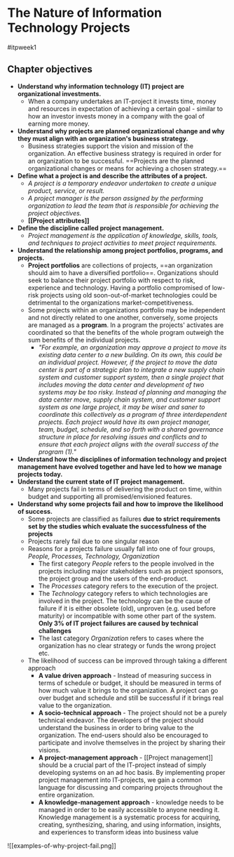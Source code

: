 # The Nature of Information Technology Projects
#itpweek1 
## Chapter objectives
- **Understand why information technology (IT) project are organizational investments.**
    - When a company undertakes an IT-project it invests time, money and resources in expectation of achieving a certain goal - similar to how an investor invests money in a company with the goal of earning more money.
- **Understand why projects are planned organizational change and why they must align with an organization's business strategy.**
    - Business strategies support the vision and mission of the organization. An effective business strategy is required in order for an organization to be successful. ==Projects are the planned organizational changes or means for achieving a chosen strategy.==
- **Define what a project is and describe the attributes of a project.**
    - *A project is a temporary endeavor undertaken to create a unique product, service, or result.*
    - *A project manager is the person assigned by the performing organization to lead the team that is responsible for achieving the project objectives.*
    - **[[Project attributes]]**
- **Define the discipline called project management.**
    - *Project management is the application of knowledge, skills, tools, and techniques to project activities to meet project requirements.*
- **Understand the relationship among project portfolios, programs, and projects.**
    - **Project portfolios** are collections of projects, ==an organization should aim to have a diversified portfolio==. Organizations should seek to balance their project portfolio with respect to risk, experience and technology. Having a portfolio compromised of low-risk projects using old soon-out-of-market technologies could be detrimental to the organizations market-competitiveness.
    - Some projects within an organizations portfolio may be independent and not directly related to one another, conversely, some projects are managed as a **program**. In a program the projects' activates are coordinated so that the benefits of the whole program outweigh the sum benefits of the individual projects.
        - *"For example, an organization may approve a project to move its existing data center to a new building. On its own, this could be an individual project. However, if the project to move the data center is part of a strategic plan to integrate a new supply chain system and customer support system, then a single project that includes moving the data center and development of two systems may be too risky. Instead of planning and managing the data center move, supply chain system, and customer support system as one large project, it may be wiser and saner to coordinate this collectively as a program of three interdependent projects. Each project would have its own project manager, team, budget, schedule, and so forth with a shared governance structure in place for resolving issues and conflicts and to ensure that each project aligns with the overall success of the program (1)."*
- **Understand how the disciplines of information technology and project management have evolved together and have led to how we manage projects today.**
- **Understand the current state of IT project management.**
    - Many projects fail in terms of delivering the product on time, within budget and supporting all promised/envisioned features.
- **Understand why some projects fail and how to improve the likelihood of success.**
    - Some projects are classified as failures **due to strict requirements set by the studies which evaluate the successfulness of the projects**
    - Projects rarely fail due to one singular reason
    - Reasons for a projects failure usually fall into one of four groups, *People, Processes, Technology, Organization*
        -  The first category *People* refers to the people involved in the projects including major stakeholders such as project sponsors, the project group and the users of the end-product.
        -  The *Processes* category refers to the execution of the project.
        -  The *Technology* category refers to which technologies are involved in the project. The technology can be the cause of failure if it is either obsolete (old), unproven (e.g. used before maturity) or incompatible with some other part of the system. **Only 3% of IT project failures are caused by technical challenges** 
        -  The last category *Organization* refers to cases where the organization has no clear strategy or funds the wrong project etc.
    - The likelihood of success can be improved through taking a different approach
        - **A value driven approach** - Instead of measuring success in terms of schedule or budget, it should be measured in terms of how much value it brings to the organization. A project can go over budget and schedule and still be successful if it brings real value to the organization.
        - **A socio-technical approach** - The project should not be a purely technical endeavor. The developers of the project should understand the business in order to bring value to the organization. The end-users should also be encouraged to participate and involve themselves in the project by sharing their visions.
        - **A project-management approach** - [[Project management]] should be a crucial part of the IT-project instead of simply developing systems on an ad hoc basis. By implementing proper project management into IT-projects, we gain a common language for discussing and comparing projects throughout the entire organization. 
        - **A knowledge-management approach** - knowledge needs to be managed in order to be easily accessible to anyone needing it. Knowledge management is a systematic process for acquiring, creating, synthesizing, sharing, and using information, insights, and experiences to transform ideas into business value

![[examples-of-why-project-fail.png]]
